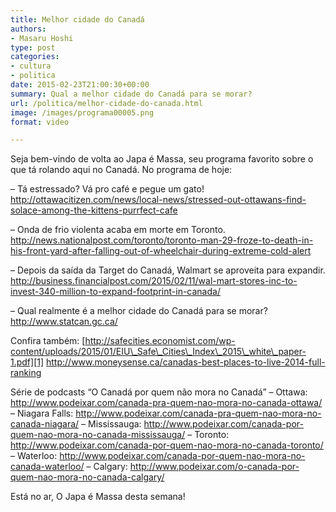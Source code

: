 ```yaml
---
title: Melhor cidade do Canadá
authors:
- Masaru Hoshi
type: post
categories:
- cultura
- politica
date: 2015-02-23T21:00:30+00:00
summary: Qual a melhor cidade do Canadá para se morar?
url: /politica/melhor-cidade-do-canada.html
image: /images/programa00005.png
format: video

---
```

Seja bem-vindo de volta ao Japa é Massa, seu programa favorito sobre o que tá rolando aqui no Canadá. No programa de hoje:

&#8211; Tá estressado? Vá pro café e pegue um gato!
<http://ottawacitizen.com/news/local-news/stressed-out-ottawans-find-solace-among-the-kittens-purrfect-cafe>

&#8211; Onda de frio violenta acaba em morte em Toronto.
<http://news.nationalpost.com/toronto/toronto-man-29-froze-to-death-in-his-front-yard-after-falling-out-of-wheelchair-during-extreme-cold-alert>

&#8211; Depois da saída da Target do Canadá, Walmart se aproveita para expandir.
<http://business.financialpost.com/2015/02/11/wal-mart-stores-inc-to-invest-340-million-to-expand-footprint-in-canada/>

&#8211; Qual realmente é a melhor cidade do Canadá para se morar?
<http://www.statcan.gc.ca/>

Confira também:
[http://safecities.economist.com/wp-content/uploads/2015/01/EIU\_Safe\_Cities\_Index\_2015\_white\_paper-1.pdf][1]
<http://www.moneysense.ca/canadas-best-places-to-live-2014-full-ranking>

Série de podcasts &#8220;O Canadá por quem não mora no Canadá&#8221;
&#8211; Ottawa: http://www.podeixar.com/canada-pra-quem-nao-mora-no-canada-ottawa/
&#8211; Niagara Falls: http://www.podeixar.com/canada-pra-quem-nao-mora-no-canada-niagara/
&#8211; Mississauga: http://www.podeixar.com/canada-por-quem-nao-mora-no-canada-mississauga/
&#8211; Toronto: http://www.podeixar.com/canada-por-quem-nao-mora-no-canada-toronto/
&#8211; Waterloo: http://www.podeixar.com/canada-por-quem-nao-mora-no-canada-waterloo/
&#8211; Calgary: http://www.podeixar.com/o-canada-por-quem-nao-mora-no-canada-calgary/

Está no ar, O Japa é Massa desta semana!

 [1]: http://safecities.economist.com/wp-content/uploads/sites/5/2015/01/EIU_Safe_Cities_Index_2015_white_paper-20.02.15.pdf